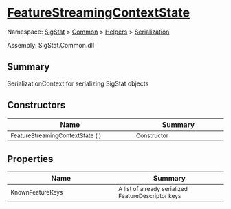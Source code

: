 # [FeatureStreamingContextState](./FeatureStreamingContextState.md)

Namespace: [SigStat]() > [Common](./../../README.md) > [Helpers](./../README.md) > [Serialization](./README.md)

Assembly: SigStat.Common.dll

## Summary
SerializationContext for serializing SigStat objects

## Constructors

| Name<img width=475> | Summary<img width=475> | 
| --- | --- | 
| <sub>FeatureStreamingContextState (  )</sub>| <sub>Constructor</sub>| <br>


## Properties

| Name<img width=475> | Summary<img width=475> | 
| --- | --- | 
| <sub>KnownFeatureKeys</sub>| <sub>A list of already serialized FeatureDescriptor keys</sub>| <br>


